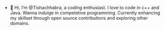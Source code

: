 - 👋 Hi, I’m @Tishachhabra, a coding enthusiast. I love to code in c++ and Java. Wanna indulge in competetive programming. Currently enhancing my skillset through open source contributions and exploring other domains.
